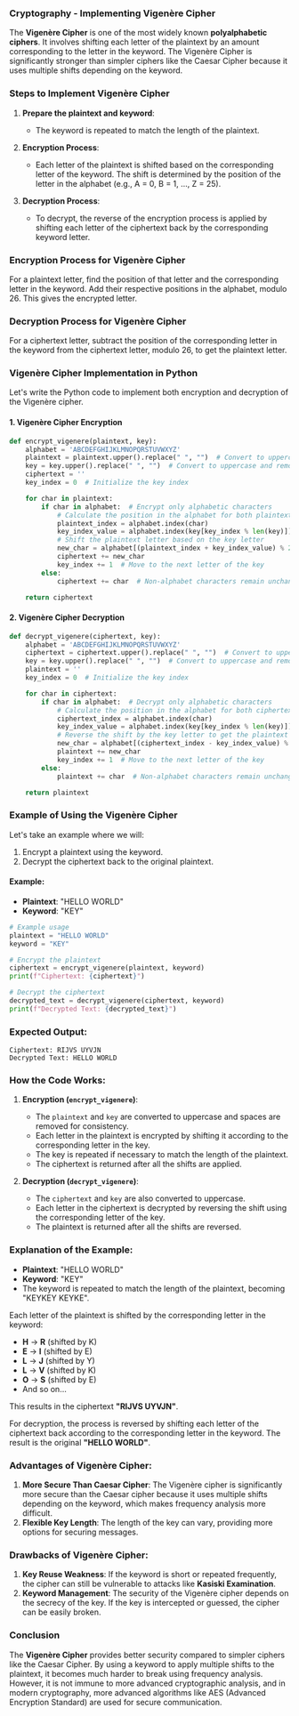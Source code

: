 ### **Cryptography - Implementing Vigenère Cipher**

The **Vigenère Cipher** is one of the most widely known **polyalphabetic ciphers**. It involves shifting each letter of the plaintext by an amount corresponding to the letter in the keyword. The Vigenère Cipher is significantly stronger than simpler ciphers like the Caesar Cipher because it uses multiple shifts depending on the keyword.

### **Steps to Implement Vigenère Cipher**

1. **Prepare the plaintext and keyword**:
   - The keyword is repeated to match the length of the plaintext.
   
2. **Encryption Process**:
   - Each letter of the plaintext is shifted based on the corresponding letter of the keyword. The shift is determined by the position of the letter in the alphabet (e.g., A = 0, B = 1, ..., Z = 25).
   
3. **Decryption Process**:
   - To decrypt, the reverse of the encryption process is applied by shifting each letter of the ciphertext back by the corresponding keyword letter.

### **Encryption Process for Vigenère Cipher**
For a plaintext letter, find the position of that letter and the corresponding letter in the keyword. Add their respective positions in the alphabet, modulo 26. This gives the encrypted letter.

### **Decryption Process for Vigenère Cipher**
For a ciphertext letter, subtract the position of the corresponding letter in the keyword from the ciphertext letter, modulo 26, to get the plaintext letter.

### **Vigenère Cipher Implementation in Python**

Let's write the Python code to implement both encryption and decryption of the Vigenère cipher.

#### 1. **Vigenère Cipher Encryption**

```python
def encrypt_vigenere(plaintext, key):
    alphabet = 'ABCDEFGHIJKLMNOPQRSTUVWXYZ'
    plaintext = plaintext.upper().replace(" ", "")  # Convert to uppercase and remove spaces
    key = key.upper().replace(" ", "")  # Convert to uppercase and remove spaces
    ciphertext = ''
    key_index = 0  # Initialize the key index

    for char in plaintext:
        if char in alphabet:  # Encrypt only alphabetic characters
            # Calculate the position in the alphabet for both plaintext letter and key letter
            plaintext_index = alphabet.index(char)
            key_index_value = alphabet.index(key[key_index % len(key)])
            # Shift the plaintext letter based on the key letter
            new_char = alphabet[(plaintext_index + key_index_value) % 26]
            ciphertext += new_char
            key_index += 1  # Move to the next letter of the key
        else:
            ciphertext += char  # Non-alphabet characters remain unchanged

    return ciphertext
```

#### 2. **Vigenère Cipher Decryption**

```python
def decrypt_vigenere(ciphertext, key):
    alphabet = 'ABCDEFGHIJKLMNOPQRSTUVWXYZ'
    ciphertext = ciphertext.upper().replace(" ", "")  # Convert to uppercase and remove spaces
    key = key.upper().replace(" ", "")  # Convert to uppercase and remove spaces
    plaintext = ''
    key_index = 0  # Initialize the key index

    for char in ciphertext:
        if char in alphabet:  # Decrypt only alphabetic characters
            # Calculate the position in the alphabet for both ciphertext letter and key letter
            ciphertext_index = alphabet.index(char)
            key_index_value = alphabet.index(key[key_index % len(key)])
            # Reverse the shift by the key letter to get the plaintext letter
            new_char = alphabet[(ciphertext_index - key_index_value) % 26]
            plaintext += new_char
            key_index += 1  # Move to the next letter of the key
        else:
            plaintext += char  # Non-alphabet characters remain unchanged

    return plaintext
```

### **Example of Using the Vigenère Cipher**

Let's take an example where we will:
1. Encrypt a plaintext using the keyword.
2. Decrypt the ciphertext back to the original plaintext.

#### Example:

- **Plaintext**: "HELLO WORLD"
- **Keyword**: "KEY"

```python
# Example usage
plaintext = "HELLO WORLD"
keyword = "KEY"

# Encrypt the plaintext
ciphertext = encrypt_vigenere(plaintext, keyword)
print(f"Ciphertext: {ciphertext}")

# Decrypt the ciphertext
decrypted_text = decrypt_vigenere(ciphertext, keyword)
print(f"Decrypted Text: {decrypted_text}")
```

### **Expected Output:**

```
Ciphertext: RIJVS UYVJN
Decrypted Text: HELLO WORLD
```

### **How the Code Works:**

1. **Encryption (`encrypt_vigenere`)**:
   - The `plaintext` and `key` are converted to uppercase and spaces are removed for consistency.
   - Each letter in the plaintext is encrypted by shifting it according to the corresponding letter in the key.
   - The key is repeated if necessary to match the length of the plaintext.
   - The ciphertext is returned after all the shifts are applied.

2. **Decryption (`decrypt_vigenere`)**:
   - The `ciphertext` and `key` are also converted to uppercase.
   - Each letter in the ciphertext is decrypted by reversing the shift using the corresponding letter of the key.
   - The plaintext is returned after all the shifts are reversed.

### **Explanation of the Example:**

- **Plaintext**: "HELLO WORLD"
- **Keyword**: "KEY"
- The keyword is repeated to match the length of the plaintext, becoming "KEYKEY KEYKE".
  
Each letter of the plaintext is shifted by the corresponding letter in the keyword:
- **H** → **R** (shifted by K)
- **E** → **I** (shifted by E)
- **L** → **J** (shifted by Y)
- **L** → **V** (shifted by K)
- **O** → **S** (shifted by E)
- And so on...

This results in the ciphertext **"RIJVS UYVJN"**.

For decryption, the process is reversed by shifting each letter of the ciphertext back according to the corresponding letter in the keyword. The result is the original **"HELLO WORLD"**.

### **Advantages of Vigenère Cipher:**

1. **More Secure Than Caesar Cipher**: The Vigenère cipher is significantly more secure than the Caesar cipher because it uses multiple shifts depending on the keyword, which makes frequency analysis more difficult.
2. **Flexible Key Length**: The length of the key can vary, providing more options for securing messages.

### **Drawbacks of Vigenère Cipher:**

1. **Key Reuse Weakness**: If the keyword is short or repeated frequently, the cipher can still be vulnerable to attacks like **Kasiski Examination**.
2. **Keyword Management**: The security of the Vigenère cipher depends on the secrecy of the key. If the key is intercepted or guessed, the cipher can be easily broken.

### **Conclusion**

The **Vigenère Cipher** provides better security compared to simpler ciphers like the Caesar Cipher. By using a keyword to apply multiple shifts to the plaintext, it becomes much harder to break using frequency analysis. However, it is not immune to more advanced cryptographic analysis, and in modern cryptography, more advanced algorithms like AES (Advanced Encryption Standard) are used for secure communication.

